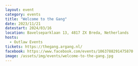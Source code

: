 ```yaml
---
layout: event
category: events
title: "Welcome to the Gang"
date: 2023/11/21
datestart: 2024/03/16
location: Bavelseparklaan 13, 4817 ZX Breda, Netherlands
hosts:
  - Outlaw Events
tickets: https://thegang.argang.nl/
facebook: https://www.facebook.com/events/1063788291475870
image: /assets/img/events/welcome-to-the-gang.jpg
---
```

